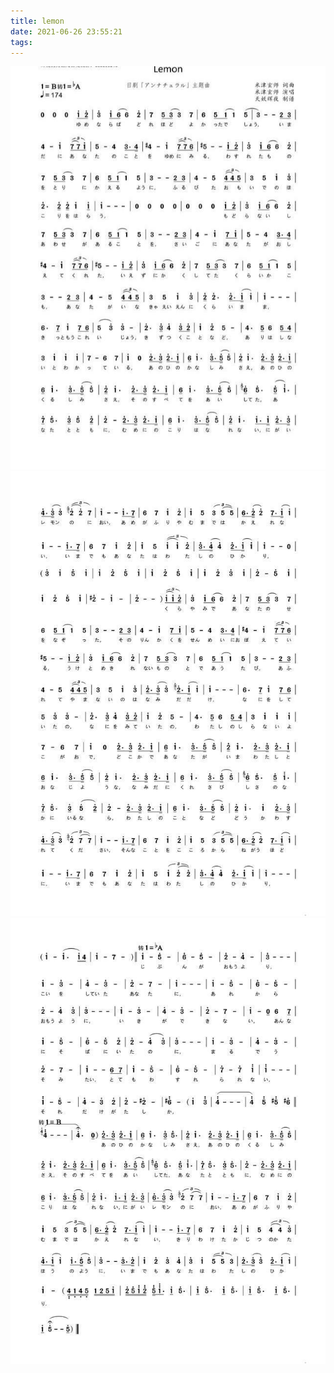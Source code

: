 ```yaml
---
title: lemon
date: 2021-06-26 23:55:21
tags:
---
```


![](https://raw.githubusercontent.com/Yqzzxlj/Image-Hosting/master/lemon%E7%AE%80%E8%B0%B11.jpeg)
![](https://raw.githubusercontent.com/Yqzzxlj/Image-Hosting/master/lemon%E7%AE%80%E8%B0%B13.jpeg)
![](https://raw.githubusercontent.com/Yqzzxlj/Image-Hosting/master/lemon%E7%AE%80%E8%B0%B12.jpeg)
